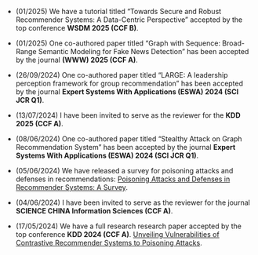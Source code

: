 - (01/2025) We have a tutorial titled “Towards Secure and Robust Recommender Systems: A Data-Centric Perspective” accepted by the top conference **WSDM 2025 (CCF B)**. 

- (01/2025) One co-authored paper titled “Graph with Sequence: Broad-Range Semantic Modeling for Fake News Detection” has been accepted by the journal **(WWW) 2025 (CCF A)**.

- (26/09/2024) One co-authored paper titled “LARGE: A leadership perception framework for group recommendation” has been accepted by the journal **Expert Systems With Applications (ESWA) 2024 (SCI JCR Q1)**.

- (13/07/2024) I have been invited to serve as the reviewer for the **KDD 2025 (CCF A)**.

- (08/06/2024) One co-authored paper titled “Stealthy Attack on Graph Recommendation System” has been accepted by the journal **Expert Systems With Applications (ESWA) 2024 (SCI JCR Q1)**.

- (05/06/2024) We have released a survey for poisoning attacks and defenses in recommendations: [Poisoning Attacks and Defenses in Recommender Systems: A Survey](https://arxiv.org/abs/2406.01022).

- (04/06/2024) I have been invited to serve as the reviewer for the journal **SCIENCE CHINA Information Sciences (CCF A)**.

- (17/05/2024) We have a full research research paper accepted by the top conference **KDD 2024 (CCF A)**. [Unveiling Vulnerabilities of Contrastive Recommender Systems to Poisoning Attacks](https://arxiv.org/abs/2311.18244). 
